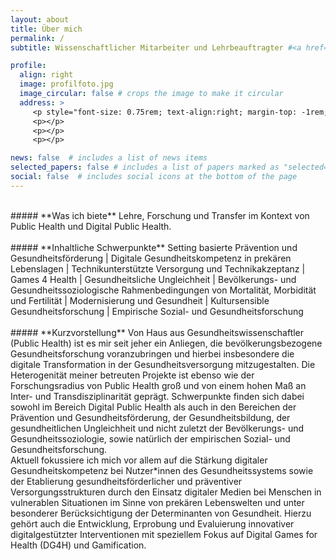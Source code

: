 ```yaml
---
layout: about
title: Über mich
permalink: /
subtitle: Wissenschaftlicher Mitarbeiter und Lehrbeauftragter #<a href='#'>'#'</a>.

profile:
  align: right
  image: profilfoto.jpg
  image_circular: false # crops the image to make it circular
  address: >
     <p style="font-size: 0.75rem; text-align:right; margin-top: -1rem; margin-bottom: 0.5rem;"> © P. Pollmeier/FH Bielefeld </p>
     <p></p>
     <p></p>
     <p></p>

news: false  # includes a list of news items
selected_papers: false # includes a list of papers marked as "selected={true}"
social: false  # includes social icons at the bottom of the page
---
```

<br>
##### **Was ich biete**
Lehre, Forschung und Transfer im Kontext von Public Health und Digital Public Health.
<br>
<br>
##### **Inhaltliche Schwerpunkte**
Setting basierte Prävention und Gesundheitsförderung | Digitale Gesundheitskompetenz in prekären Lebenslagen | Technikunterstützte Versorgung und Technikakzeptanz | Games 4 Health | Gesundheitsliche Ungleichheit | Bevölkerungs- und Gesundheitssoziologische Rahmenbedingungen von Mortalität, Morbidität und Fertilität | Modernisierung und Gesundheit | Kultursensible Gesundheitsforschung | Empirische Sozial- und Gesundheitsforschung
<br>
<br>
##### **Kurzvorstellung**
Von Haus aus Gesundheitswissenschaftler (Public Health) ist es mir seit jeher ein Anliegen, die bevölkerungsbezogene Gesundheitsforschung voranzubringen und hierbei insbesondere die digitale Transformation in der Gesundheitsversorgung mitzugestalten. Die Heterogenität meiner betreuten Projekte ist ebenso wie der Forschungsradius von Public Health groß und von einem hohen Maß an Inter- und Transdisziplinarität geprägt. Schwerpunkte finden sich dabei sowohl im Bereich Digital Public Health als auch in den Bereichen der Prävention und Gesundheitsförderung, der Gesundheitsbildung, der gesundheitlichen Ungleichheit und nicht zuletzt der Bevölkerungs- und Gesundheitssoziologie, sowie natürlich der empirischen Sozial- und Gesundheitsforschung.
<br>
Aktuell fokussiere ich mich vor allem auf die Stärkung digitaler Gesundheitskompetenz bei Nutzer*innen des Gesundheitssystems sowie der Etablierung gesundheitsförderlicher und präventiver Versorgungsstrukturen durch den Einsatz digitaler Medien bei Menschen in vulnerablen Situationen im Sinne von prekären Lebenswelten und unter besonderer Berücksichtigung der Determinanten von Gesundheit. Hierzu gehört auch die Entwicklung, Erprobung und Evaluierung innovativer digitalgestützter Interventionen mit speziellem Fokus auf Digital Games for Health (DG4H) und Gamification.

<!-- Write your biography here. Tell the world about yourself. Link to your favorite [subreddit](http://reddit.com). You can put a picture in, too. The code is already in, just name your picture `prof_pic.jpg` and put it in the `img/` folder.

Put your address / P.O. box / other info right below your picture. You can also disable any these elements by editing `profile` property of the YAML header of your `_pages/about.md`. Edit `_bibliography/works.bib` and Jekyll will render your [publications page](/al-folio/publications/) automatically.

Link to your social media connections, too. This theme is set up to use [Font Awesome icons](http://fortawesome.github.io/Font-Awesome/) and [Academicons](https://jpswalsh.github.io/academicons/), like the ones below. Add your Facebook, Twitter, LinkedIn, Google Scholar, or just disable all of them. -->
